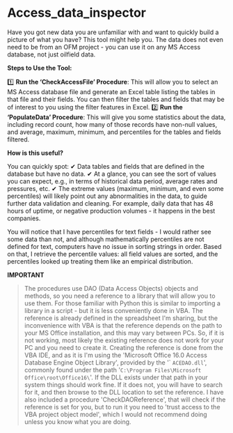 # Access_data_inspector

Have you got new data you are unfamiliar with and want to quickly build a picture of what you have? This tool might help you. The data does not even need to be from an OFM project - you can use it on any MS Access database, not just oilfield data.

**Steps to Use the Tool:**

1️⃣ **Run the ‘CheckAccessFile’ Procedure**: This will allow you to select an MS Access database file and generate an Excel table listing the tables in that file and their fields. You can then filter the tables and fields that may be of interest to you using the filter features in Excel.
2️⃣ **Run the ‘PopulateData’ Procedure**: This will give you some statistics about the data, including record count, how many of those records have non-null values, and average, maximum, minimum, and percentiles for the tables and fields filtered.

**How is this useful?**

You can quickly spot:
✔ Data tables and fields that are defined in the database but have no data.
✔ At a glance, you can see the sort of values you can expect, e.g., in terms of historical data period, average rates and pressures, etc.
✔ The extreme values (maximum, minimum, and even some percentiles) will likely point out any abnormalities in the data, to guide further data validation and cleaning. For example, daily data that has 48 hours of uptime, or negative production volumes - it happens in the best companies.

You will notice that I have percentiles for text fields - I would rather see some data than not, and although mathematically percentiles are not defined for text, computers have no issue in sorting strings in order. Based on that, I retrieve the percentile values: all field values are sorted, and the percentiles looked up treating them like an empirical distribution.

**IMPORTANT**
> The procedures use DAO (Data Access Objects) objects and methods, so you need a reference to a library that will allow you to use them. For those familiar with Python this is similar to importing a library in a script - but it is less conveniently done in VBA.
> The reference is already defined in the spreadsheet I'm sharing, but the inconvenience with VBA is that the reference depends on the path to your MS Office installation, and this may vary between PCs. So, if it is not working, most likely the existing reference does not work for your PC and you need to create it.
> Creating the reference is done from the VBA IDE, and as it is I'm using the 'Microsoft Office 16.0 Access Database Engine Object Library', provided by the '`
```ACEDAO.dll```', commonly found under the path '```C:\Program Files\Microsoft Office\root\Office16\```'. If the DLL exists under that path in your system things should work fine. If it does not, you will have to search for it, and then browse to the DLL location to set the reference.
I have also included a procedure 'CheckDAOReference', that will check if the reference is set for you, but to run it you need to 'trust access to the VBA project object model', which I would not recommend doing unless you know what you are doing.
